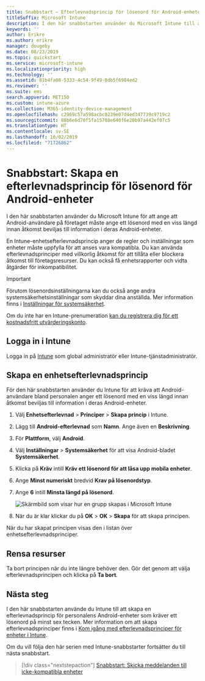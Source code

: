 ```yaml
---
title: Snabbstart – Efterlevnadsprincip för lösenord för Android-enheter
titleSuffix: Microsoft Intune
description: I den här snabbstarten använder du Microsoft Intune till att ange den lösenordslängd som krävs för Android-enheter.
keywords: ''
author: Erikre
ms.author: erikre
manager: dougeby
ms.date: 08/23/2019
ms.topic: quickstart
ms.service: microsoft-intune
ms.localizationpriority: high
ms.technology: ''
ms.assetid: 81b4fa08-5333-4c54-9f49-8db5f6984ed2
ms.reviewer: ''
ms.suite: ems
search.appverid: MET150
ms.custom: intune-azure
ms.collection: M365-identity-device-management
ms.openlocfilehash: c2969c57a598acbc0239e07d4ed347739c9719c2
ms.sourcegitcommit: 88b6e6d70f5fa15708e640f6e20b97a442ef07c5
ms.translationtype: HT
ms.contentlocale: sv-SE
ms.lasthandoff: 10/02/2019
ms.locfileid: "71726862"
---
```

# <a name="quickstart-create-a-password-compliance-policy-for-android-devices"></a>Snabbstart: Skapa en efterlevnadsprincip för lösenord för Android-enheter

I den här snabbstarten använder du Microsoft Intune för att ange att Android-användare på företaget måste ange ett lösenord med en viss längd innan åtkomst beviljas till information i deras Android-enheter. 

En Intune-enhetsefterlevnadsprincip anger de regler och inställningar som enheter måste uppfylla för att anses vara kompatibla. Du kan använda efterlevnadsprinciper med villkorlig åtkomst för att tillåta eller blockera åtkomst till företagsresurser. Du kan också få enhetsrapporter och vidta åtgärder för inkompatibilitet.

> [!IMPORTANT]
> Förutom lösenordsinställningarna kan du också ange andra systemsäkerhetsinställningar som skyddar dina anställda. Mer information finns i [Inställningar för systemsäkerhet](compliance-policy-create-android-for-work.md).

Om du inte har en Intune-prenumeration [kan du registrera dig för ett kostnadsfritt utvärderingskonto](../fundamentals/free-trial-sign-up.md).

## <a name="sign-in-to-intune"></a>Logga in i Intune

Logga in på [Intune](https://aka.ms/intuneportal) som global administratör eller Intune-tjänstadministratör. 

## <a name="create-a-device-compliance-policy"></a>Skapa en enhetsefterlevnadsprincip

För den här snabbstarten använder du Intune för att kräva att Android-användare bland personalen anger ett lösenord med en viss längd innan åtkomst beviljas till information i deras Android-enheter.

1. Välj **Enhetsefterlevnad** > **Principer** > **Skapa princip** i Intune.
2. Lägg till **Android-efterlevnad** som **Namn**. Ange även en **Beskrivning**.
3. För **Plattform**, välj **Android**. 
4. Välj **Inställningar** > **Systemsäkerhet** för att visa Android-bladet **Systemsäkerhet**.
5. Klicka på **Kräv** intill **Kräv ett lösenord för att låsa upp mobila enheter**.
6. Ange **Minst numeriskt** bredvid **Krav på lösenordstyp**.
7. Ange **6** intill **Minsta längd på lösenord**. 

    ![Skärmbild som visar hur en grupp skapas i Microsoft Intune](./media/quickstart-set-password-length-android/quickstart-set-password-length-android-01.png)

7. När du är klar klickar du på **OK** > **OK** > **Skapa** för att skapa principen.

När du har skapat principen visas den i listan över enhetsefterlevnadsprinciper. 

## <a name="clean-up-resources"></a>Rensa resurser

Ta bort principen när du inte längre behöver den. Gör det genom att välja efterlevnadsprincipen och klicka på **Ta bort**.

## <a name="next-steps"></a>Nästa steg

I den här snabbstarten använde du Intune till att skapa en efterlevnadsprincip för personalens Android-enheter som kräver ett lösenord på minst sex tecken. Mer information om att skapa efterlevnadsprinciper finns i [Kom igång med efterlevnadsprinciper för enheter i Intune](device-compliance-get-started.md).

Om du vill följa den här serien med Intune-snabbstarter fortsätter du till nästa snabbstart.

> [!div class="nextstepaction"]
> [Snabbstart: Skicka meddelanden till icke-kompatibla enheter](../quickstart-send-notification.md)
